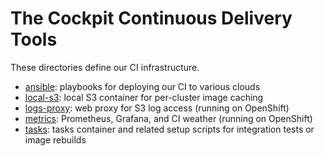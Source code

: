 The Cockpit Continuous Delivery Tools
=====================================

These directories define our CI infrastructure.

 * [ansible](./ansible/): playbooks for deploying our CI to various clouds
 * [local-s3](./local-s3/): local S3 container for per-cluster image caching
 * [logs-proxy](./logs-proxy/): web proxy for S3 log access (running on OpenShift)
 * [metrics](./metrics/): Prometheus, Grafana, and CI weather (running on OpenShift)
 * [tasks](./tasks/): tasks container and related setup scripts for integration tests or image rebuilds
